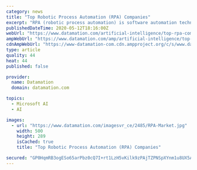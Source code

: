 ```yaml
---
category: news
title: "Top Robotic Process Automation (RPA) Companies"
excerpt: "RPA (robotic process automation) is software automation technology that is programmable by users to accomplish business tasks. It enables users to create intelligent software bots that accomplish a wide array of workplace tasks – from adding input to data analytics software to completing forms – that allows human staffers to focus on higher value tasks."
publishedDateTime: 2020-05-12T18:16:00Z
webUrl: "https://www.datamation.com/artificial-intelligence/top-rpa-companies.html"
ampWebUrl: "https://www.datamation.com/amp/artificial-intelligence/top-rpa-companies.html"
cdnAmpWebUrl: "https://www-datamation-com.cdn.ampproject.org/c/s/www.datamation.com/amp/artificial-intelligence/top-rpa-companies.html"
type: article
quality: 44
heat: 44
published: false

provider:
  name: Datamation
  domain: datamation.com

topics:
  - Microsoft AI
  - AI

images:
  - url: "https://www.datamation.com/imagesvr_ce/2485/RPA-Market.jpg"
    width: 500
    height: 289
    isCached: true
    title: "Top Robotic Process Automation (RPA) Companies"

secured: "GP0HqmRB3ogESo65arPbz0cQ7I+rt1LzH5vKilk9zPAjTZPNSpXYnm1u8UX5AeXj/+q+TblYrNT/4q9enQeRoL3x/co3lrQgasvHH/fZuxIMnlyg5988LVAEp3XrbMqIrM4+Tmd4KREX3nDXibPcIvfeMj+oDJeqrVPk61pNxYBZvxqevMwDhuz9IjGi8ycXvQSI16M7JnzQUssOiwj7wyOBiiPE9xYS/y/icxhJQJvSQJdvVoCnTXomG0gR27LVXVWmWtwPQ3oCKSyBFtYLPiMPB0MH66nfy7NV3J6OcT30NcOViAC4fiwHOCDYRr1W++DBn7CwFcBACfD3rogNja4165ljC4s2L1l4xx+9qMZrYWUSoxFS5C6SlNigzXYIBvGxwqjIRCfeBHjbFlEOGe+Fat6ZilZFFtWPccEp8a8txCu7yctnZATLRtMe2o57kYt2uAy6rfLXh4BuTqURmI1GP/fL3+/OwgcgWlySJTg=;I4EsXiHSL3jk9M2b+cttOA=="
---
```


